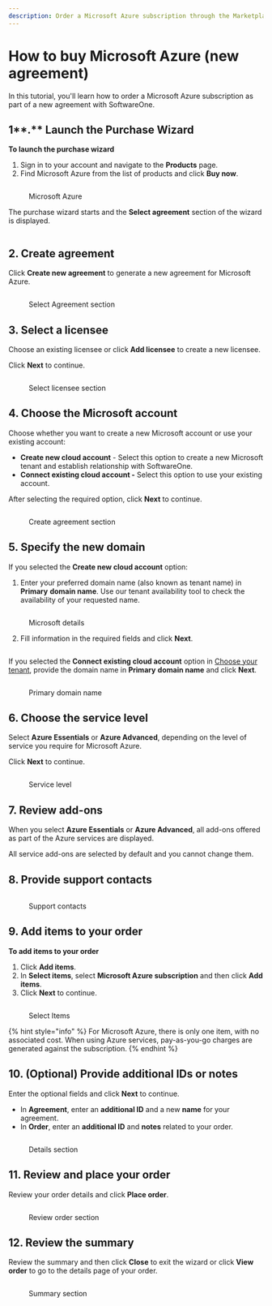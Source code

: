 ```yaml
---
description: Order a Microsoft Azure subscription through the Marketplace Platform.
---
```


# How to buy Microsoft Azure (new agreement)

In this tutorial, you'll learn how to order a Microsoft Azure subscription as part of a new agreement with SoftwareOne.

## 1**.** Launch the Purchase Wizard <a href="#id-1.-launch-the-purchase-wizard" id="id-1.-launch-the-purchase-wizard"></a>

**To launch the purchase wizard**

1. Sign in to your account and navigate to the **Products** page.
2. Find Microsoft Azure from the list of products and click **Buy now**.

<figure><img src="../../.gitbook/assets/image.png" alt=""><figcaption><p>Microsoft Azure</p></figcaption></figure>

The purchase wizard starts and the **Select agreement** section of the wizard is displayed.

<figure><img src="../../.gitbook/assets/image (1).png" alt=""><figcaption></figcaption></figure>

## 2. Create agreement

Click **Create new agreement** to generate a new agreement for Microsoft Azure.

<figure><img src="../../.gitbook/assets/image (2).png" alt=""><figcaption><p>Select Agreement section</p></figcaption></figure>

## 3. Select a licensee

Choose an existing licensee or click **Add licensee** to create a new licensee.&#x20;

Click **Next** to continue.&#x20;

<figure><img src="../../.gitbook/assets/image (3).png" alt=""><figcaption><p>Select licensee section</p></figcaption></figure>

## 4. **Choose the** Microsoft account

Choose whether you want to create a new Microsoft account or use your existing account:

* **Create new cloud account** - Select this option to create a new Microsoft tenant and establish relationship with SoftwareOne.
* **Connect existing cloud account -** Select this option to use your existing account.

After selecting the required option, click **Next** to continue.

<figure><img src="../../.gitbook/assets/image (4).png" alt=""><figcaption><p>Create agreement section</p></figcaption></figure>

## 5. Specify the new domain

If you selected the **Create new cloud account** option:

1. Enter your preferred domain name (also known as tenant name) in **Primary** **domain name**. Use our tenant availability tool to check the availability of your requested name.&#x20;

<figure><img src="../../.gitbook/assets/image (5).png" alt=""><figcaption><p>Microsoft details</p></figcaption></figure>

2. Fill information in the required fields and click **Next**.

<figure><img src="../../.gitbook/assets/image (6).png" alt=""><figcaption></figcaption></figure>

If you selected the **Connect existing cloud account** option in [Choose your tenant](https://docs.client.softwareone.com/docs-testing-area-do-not-publish/h23O9LIQO2caKoOBNbmR/client-portal/marketplace/products/how-to-purchase-azure-subscription-in-a-new-agreement-and-new-tenant#id-4.-choose-your-tenant), provide the domain name in **Primary** **domain name** and click **Next**.

<figure><img src="../../.gitbook/assets/image (7).png" alt=""><figcaption><p>Primary domain name</p></figcaption></figure>

## 6. Choose the service level

Select **Azure Essentials** or **Azure Advanced**, depending on the level of service you require for Microsoft Azure.&#x20;

Click **Next** to continue.

<figure><img src="../../.gitbook/assets/image (8).png" alt=""><figcaption><p>Service level</p></figcaption></figure>

## 7. Review add-ons

When you select **Azure Essentials** or **Azure Advanced**, all add-ons offered as part of the Azure services are displayed.&#x20;

All service add-ons are selected by default and you cannot change them.&#x20;

## 8. Provide support contacts

<figure><img src="../../.gitbook/assets/image (9).png" alt=""><figcaption><p>Support contacts</p></figcaption></figure>

## 9. Add items to your order

**To add items to your order**

1. Click **Add items**.
2. In **Select items**, select **Microsoft Azure subscription** and then click **Add items**.&#x20;
3. Click **Next** to continue.

<figure><img src="../../.gitbook/assets/image (10).png" alt=""><figcaption><p>Select Items</p></figcaption></figure>

{% hint style="info" %}
For Microsoft Azure, there is only one item, with no associated cost. When using Azure services, pay-as-you-go charges are generated against the subscription.
{% endhint %}

## 10. (Optional) Provide additional IDs or notes

Enter the optional fields and click **Next** to continue.

* In **Agreement**, enter an **additional ID** and a new **name** for your agreement.
* In **Order**, enter an **additional ID** and **notes** related to your order.

<figure><img src="../../.gitbook/assets/image (11).png" alt=""><figcaption><p>Details section </p></figcaption></figure>

## 11. Review and place your order

Review your order details and click **Place order**.

<figure><img src="../../.gitbook/assets/image (12).png" alt=""><figcaption><p>Review order section</p></figcaption></figure>

## 12. Review the summary

Review the summary and then click **Close** to exit the wizard or click **View order** to go to the details page of your order.&#x20;

<figure><img src="../../.gitbook/assets/image (13).png" alt=""><figcaption><p>Summary section</p></figcaption></figure>
